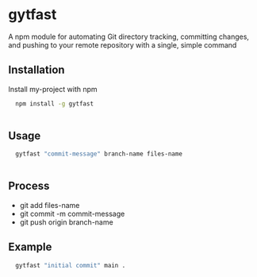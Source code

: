 
# gytfast

A  npm module for automating Git directory tracking, committing changes, and pushing to your remote repository with a single, simple command

## Installation

Install my-project with npm

```bash
  npm install -g gytfast
 
```
    
## Usage

```bash
  gytfast "commit-message" branch-name files-name
 
```

## Process

- git add files-name
- git commit -m commit-message
- git push origin branch-name
## Example
```bash
  gytfast "initial commit" main . 
 
```

